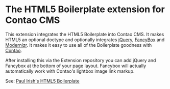 # The HTML5 Boilerplate extension for Contao CMS #

This extension integrates the HTML5 Boilerplate into Contao CMS.
It makes HTML5 an optional doctype and optionally integrates [jQuery](http://jquery.com), [FancyBox](http://fancybox.net) and [Modernizr](http://www.modernizr.com/).
It makes it easy to use all of the Boilerplate goodness with [Contao](http://contao.org).

After installing this via the Extension repository you can add jQuery and Fancybox at the bottom of your page layout. Fancybox will actually automatically work with Contao's lightbox image link markup.

See: [Paul Irish's HTML5 Boilerplate](http://html5boilerplate.com)

 

